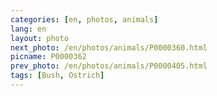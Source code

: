 ```yaml
---
categories: [en, photos, animals]
lang: en
layout: photo
next_photo: /en/photos/animals/P0000360.html
picname: P0000362
prev_photo: /en/photos/animals/P0000405.html
tags: [Bush, Ostrich]
---
```

